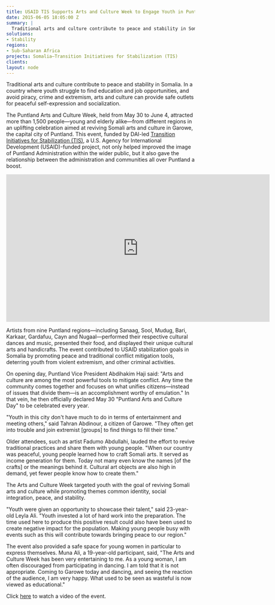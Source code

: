 ```yaml
---
title: USAID TIS Supports Arts and Culture Week to Engage Youth in Puntland
date: 2015-06-05 18:05:00 Z
summary: |
  Traditional arts and culture contribute to peace and stability in Somalia. In a country where youth struggle to find education and job opportunities, and avoid piracy, crime and extremism, arts and culture can provide safe outlets for peaceful self-expression and socialization.
solutions:
- Stability
regions:
- Sub-Saharan Africa
projects: Somalia—Transition Initiatives for Stabilization (TIS)
clients:
layout: node
---
```

Traditional arts and culture contribute to peace and stability in Somalia. In a country where youth struggle to find education and job opportunities, and avoid piracy, crime and extremism, arts and culture can provide safe outlets for peaceful self-expression and socialization.

The Puntland Arts and Culture Week, held from May 30 to June 4, attracted more than 1,500 people—young and elderly alike—from different regions in an uplifting celebration aimed at reviving Somali arts and culture in Garowe, the capital city of Puntland. This event, funded by DAI-led [Transition Initiatives for Stabilization (TIS)][1], a U.S. Agency for International Development (USAID)-funded project, not only helped improved the image of Puntland Administration within the wider public, but it also gave the relationship between the administration and communities all over Puntland a boost.

<iframe allowfullscreen="" frameborder="0" height="394" mozallowfullscreen="" msallowfullscreen="" oallowfullscreen="" src="https://www.flickr.com/photos/daiglobal/18492697661/in/set-72157654074583105/player/" webkitallowfullscreen="" width="703"></iframe>

Artists from nine Puntland regions—including Sanaag, Sool, Mudug, Bari, Karkaar, Gardafuu, Cayn and Nugaal—performed their respective cultural dances and music, presented their food, and displayed their unique cultural arts and handicrafts. The event contributed to USAID stabilization goals in Somalia by promoting peace and traditional conflict mitigation tools, deterring youth from violent extremism, and other criminal activities.

On opening day, Puntland Vice President Abdihakim Haji said: "Arts and culture are among the most powerful tools to mitigate conflict. Any time the community comes together and focuses on what unifies citizens—instead of issues that divide them—is an accomplishment worthy of emulation." In that vein, he then officially declared May 30 "Puntland Arts and Culture Day" to be celebrated every year.

"Youth in this city don't have much to do in terms of entertainment and meeting others," said Tahran Abdinour, a citizen of Garowe. "They often get into trouble and join extremist [groups] to find things to fill their time."

Older attendees, such as artist Fadumo Abdullahi, lauded the effort to revive traditional practices and share them with young people. "When our country was peaceful, young people learned how to craft Somali arts. It served as income generation for them. Today not many even know the names [of the crafts] or the meanings behind it. Cultural art objects are also high in demand, yet fewer people know how to create them."

The Arts and Culture Week targeted youth with the goal of reviving Somali arts and culture while promoting themes common identity, social integration, peace, and stability.

"Youth were given an opportunity to showcase their talent," said 23-year-old Leyla Ali. "Youth invested a lot of hard work into the preparation. The time used here to produce this positive result could also have been used to create negative impact for the population. Making young people busy with events such as this will contribute towards bringing peace to our region."

The event also provided a safe space for young women in particular to express themselves. Muna Ali, a 19-year-old participant, said, "The Arts and Culture Week has been very entertaining to me. As a young woman, I am often discouraged from participating in dancing. I am told that it is not appropriate. Coming to Garowe today and dancing, and seeing the reaction of the audience, I am very happy. What used to be seen as wasteful is now viewed as educational."

Click [here][2] to watch a video of the event.

[1]: /our-work/projects/somalia-transition-initiatives-stabilization-tis
[2]: https://www.youtube.com/watch?v=GtlIak-VpNU&feature=youtu.be

